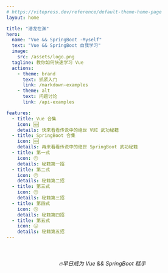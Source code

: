 ```yaml
---
# https://vitepress.dev/reference/default-theme-home-page
layout: home

title: "潜龙在渊"
hero:
  name: "Vue && SpringBoot -Myself"
  text: "Vue && SpringBoot 自我学习"
  image:
    src: /assets/logo.png
  tagline: 教你如何快速学习 Vue
  actions:
    - theme: brand
      text: 抓紧入门
      link: /markdown-examples
    - theme: alt
      text: 问题讨论
      link: /api-examples

features:
  - title: Vue 合集
    icon: 🆕
    details: 快来看看传说中的绝世 VUE 武功秘籍
  - title: SpringBoot 合集
    icon: 🆕
    details: 再来看看传说中的绝世 SpringBoot 武功秘籍
  - title: 第一式
    icon: 🕛
    details: 秘籍第一招
  - title: 第二式
    icon: 🕐
    details: 秘籍第二招
  - title: 第三式
    icon: 🕒
    details: 秘籍第三招
  - title: 第四式
    icon: 🕓
    details: 秘籍第四招
  - title: 第五式
    icon: 🕠
    details: 秘籍第五招
---
```


<div style="text-align: center; margin-top: 50px;">
    <em>🔥早日成为 Vue && SpringBoot 糕手</em>
</div>
